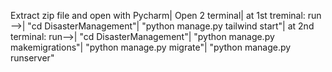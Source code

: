 Extract zip file and open with Pycharm|
Open 2 terminal|
at 1st treminal: run -->|
"cd DisasterManagement"|
"python manage.py tailwind start"|
at 2nd terminal: run-->|
"cd DisasterManagement"|
"python manage.py makemigrations"|
"python manage.py migrate"|
"python manage.py runserver"
